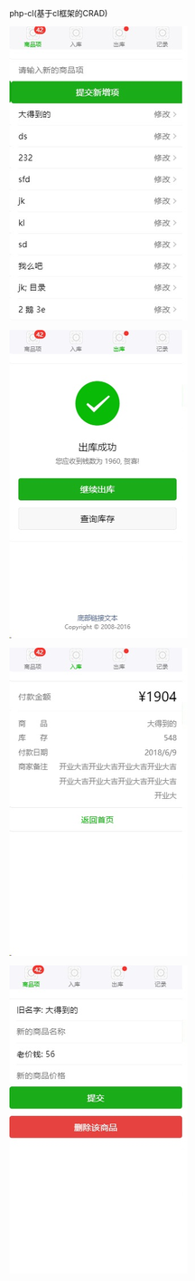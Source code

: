 php-cl(基于cl框架的CRAD)

![图像1](https://github.com/vsxq/php-cl/blob/master/screen/1.jpg)

![图像2](https://github.com/vsxq/php-cl/blob/master/screen/2.jpg)



![图像3](https://github.com/vsxq/php-cl/blob/master/screen/3.jpg)



![图像4](https://github.com/vsxq/php-cl/blob/master/screen/4.jpg)